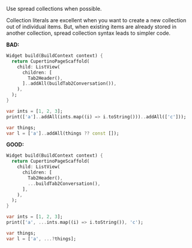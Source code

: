 
Use spread collections when possible.

Collection literals are excellent when you want to create a new collection out 
of individual items. But, when existing items are already stored in another 
collection, spread collection syntax leads to simpler code.

**BAD:**

```dart
Widget build(BuildContext context) {
  return CupertinoPageScaffold(
    child: ListView(
      children: [
        Tab2Header(),
      ]..addAll(buildTab2Conversation()),
    ),
  );
}
```

```dart
var ints = [1, 2, 3];
print(['a']..addAll(ints.map((i) => i.toString()))..addAll(['c']));
```

```dart
var things;
var l = ['a']..addAll(things ?? const []);
```


**GOOD:**

```dart
Widget build(BuildContext context) {
  return CupertinoPageScaffold(
    child: ListView(
      children: [
        Tab2Header(),
        ...buildTab2Conversation(),
      ],
    ),
  );
}
```

```dart
var ints = [1, 2, 3];
print(['a', ...ints.map((i) => i.toString()), 'c');
```

```dart
var things;
var l = ['a', ...?things];
```
